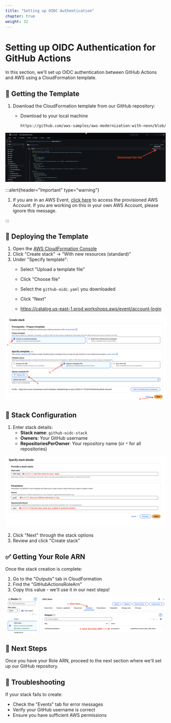 ```yaml
---
title: "Setting up OIDC Authentication"
chapter: true
weight: 32
---
```


# Setting up OIDC Authentication for GitHub Actions

In this section, we'll set up OIDC authentication between GitHub Actions and AWS using a CloudFormation template.

## 🔑 Getting the Template

1. Download the CloudFormation template from our GitHub repository:
   - Download to your local machine
     
     ```bash
     https://github.com/aws-samples/aws-modernization-with-neon/blob/main/static/infrastructure/github-oidc.yaml
     ```
   

![Download Template](/images/download-template.png)


:::alert{header="Important" type="warning"}
1. If you are in an AWS Event, [click here](https://catalog.us-east-1.prod.workshops.aws/event/account-login) to access the provisioned AWS Account. If you are working on this in your own AWS Account, please ignore this message.

:::

## 🚀 Deploying the Template
1. Open the [AWS CloudFormation Console](https://us-west-2.console.aws.amazon.com/cloudformation/home?region=us-west-2#/stacks/create)
2. Click "Create stack" → "With new resources (standard)"
3. Under "Specify template":
   - Select "Upload a template file"
   - Click "Choose file" 
   - Select the `github-oidc.yaml` you downloaded
   - Click "Next"
  
   - https://catalog.us-east-1.prod.workshops.aws/event/account-login

![Upload Template](/images/upload-template.png)

## 📝 Stack Configuration

1. Enter stack details:
   - **Stack name**: `github-oidc-stack`
   - **Owners**: Your GitHub username
   - **RepositoriesPerOwner**: Your repository name (or `*` for all repositories)

![Stack Parameters](/images/stack-parameters.png)

2. Click "Next" through the stack options
3. Review and click "Create stack"

## ✅ Getting Your Role ARN

Once the stack creation is complete:

1. Go to the "Outputs" tab in CloudFormation
2. Find the "GitHubActionsRoleArn"
3. Copy this value - we'll use it in our next steps!

![Stack Outputs](/images/stack-outputs.png)

## 🎯 Next Steps

Once you have your Role ARN, proceed to the next section where we'll set up our GitHub repository.

## 🔧 Troubleshooting

If your stack fails to create:
- Check the "Events" tab for error messages
- Verify your GitHub username is correct
- Ensure you have sufficient AWS permissions
